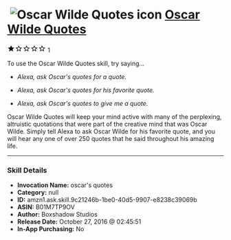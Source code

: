 # &nbsp;<img src="skill_icon" alt="Oscar Wilde Quotes icon" width="36"> [Oscar Wilde Quotes](http://alexa.amazon.com/#skills/amzn1.ask.skill.9c21246b-1be0-40d5-9907-e8238c39069b)
![1 stars](../../images/ic_star_black_18dp_1x.png)![1 stars](../../images/ic_star_border_black_18dp_1x.png)![1 stars](../../images/ic_star_border_black_18dp_1x.png)![1 stars](../../images/ic_star_border_black_18dp_1x.png)![1 stars](../../images/ic_star_border_black_18dp_1x.png) 1

To use the Oscar Wilde Quotes skill, try saying...

* *Alexa, ask Oscar's quotes for a quote.*

* *Alexa, ask Oscar's quotes for his favorite quote.*

* *Alexa, ask Oscar's quotes to give me a quote.*

Oscar Wilde Quotes will keep your mind active with many of the perplexing, altruistic quotations that were part of the creative mind that was Oscar Wilde. Simply tell Alexa to ask Oscar Wilde for his favorite quote, and you will hear any one of over 250 quotes that he said throughout his amazing life.

***

### Skill Details

* **Invocation Name:** oscar's quotes
* **Category:** null
* **ID:** amzn1.ask.skill.9c21246b-1be0-40d5-9907-e8238c39069b
* **ASIN:** B01M7TP9OV
* **Author:** Boxshadow Studios
* **Release Date:** October 27, 2016 @ 02:45:51
* **In-App Purchasing:** No
